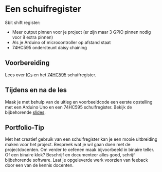 # Een schuifregister

 8bit shift register:
 - Meer output pinnen voor je project (er zijn maar 3 GPIO pinnen nodig voor 8 extra pinnen)
 - Als je Arduino of microcontroller op afstand staat
 - 74HC595 ondersteunt daisy chaining  

## Voorbereiding

Lees over [ICs](../hardware-interfacing/elektronische-componenten/ic/README.md) en het [74HC595](../hardware-interfacing/elektronische-componenten/ic/74HC595/README.md) schuifregister.

## Tijdens en na de les

Maak je met behulp van de uitleg en voorbeeldcode een eerste opstelling met een Arduino Uno en een 74HC595 schuifregister. Bekijk de bijbehorende [slides](../slides/schuifregister.md).

## Portfolio-Tip

Met het creatief gebruik van een schuifregister kan je een mooie uitbreiding maken voor het project. Bespreek wat je wil gaan doen met de projectdocenten. Om verder te oefenen maak bijvoorbeeld in binaire teller. Of een binaire klok? Beschrijf en documenteer alles goed, schrijf bijbehorende software. Laat je opgeleverde werk voorzien van feeback door een van de kennis docenten. 

